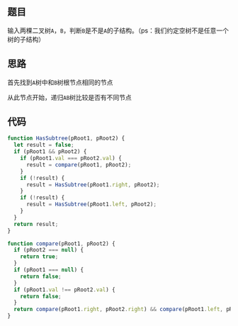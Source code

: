 ## 题目

输入两棵二叉树`A`，`B`，判断`B`是不是`A`的子结构。（ps：我们约定空树不是任意一个树的子结构）

## 思路

首先找到`A`树中和`B`树根节点相同的节点

从此节点开始，递归`AB`树比较是否有不同节点

## 代码

```js
function HasSubtree(pRoot1, pRoot2) {
  let result = false;
  if (pRoot1 && pRoot2) {
    if (pRoot1.val === pRoot2.val) {
      result = compare(pRoot1, pRoot2);
    }
    if (!result) {
      result = HasSubtree(pRoot1.right, pRoot2);
    }
    if (!result) {
      result = HasSubtree(pRoot1.left, pRoot2);
    }
  }
  return result;
}

function compare(pRoot1, pRoot2) {
  if (pRoot2 === null) {
    return true;
  }
  if (pRoot1 === null) {
    return false;
  }
  if (pRoot1.val !== pRoot2.val) {
    return false;
  }
  return compare(pRoot1.right, pRoot2.right) && compare(pRoot1.left, pRoot2.left);
}
```

